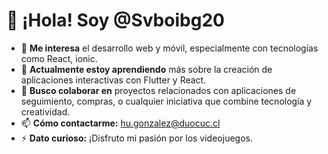 # 👋 ¡Hola! Soy @Svboibg20  

- 👀 **Me interesa** el desarrollo web y móvil, especialmente con tecnologías como React, ionic.
- 🌱 **Actualmente estoy aprendiendo** más sobre la creación de aplicaciones interactivas con Flutter y React.
- 💞️ **Busco colaborar en** proyectos relacionados con aplicaciones de seguimiento, compras, o cualquier iniciativa que combine tecnología y creatividad.  
- 📫 **Cómo contactarme:** hu.gonzalez@duocuc.cl
- ⚡ **Dato curioso:** ¡Disfruto mi pasión por los videojuegos.  

<!---
Svboibg20/Svboibg20 es un repositorio ✨ especial ✨ porque su archivo `README.md` aparece en tu perfil de GitHub.  
Puedes hacer clic en el enlace de Vista previa para verlo en acción.  
--->
